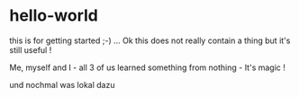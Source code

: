 # hello-world
this is for getting started ;-)
...
Ok this does not really contain a thing but it's still useful !

Me, myself and I - all 3 of us learned something from nothing - It's magic !

und nochmal was lokal dazu

